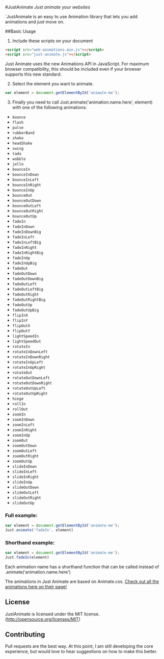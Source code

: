 #JustAnimate
*Just animate your websites*

`JustAnimate is an easy to use Animation library that lets you add animations and *just* move on.

##Basic Usage
1. Include these scripts on your document

  ```html
  <script src="web-animations.min.js"></script>
  <script src="just-animate.js"></script>
  ```
  Just Animate uses the new Animations API in JavaScript.  For maximum browser compatibility, this should be included even
  if your browser supports this new standard.
  
2. Select the element you want to animate.

  ```javascript
  var element = document.getElementById('animate-me');
  ```

3. Finally you need to call Just.animate('animation.name.here', element) with one of the following animations:

  * `bounce`
  * `flash`
  * `pulse`
  * `rubberBand`
  * `shake`
  * `headShake`
  * `swing`
  * `tada`
  * `wobble`
  * `jello`
  * `bounceIn`
  * `bounceInDown`
  * `bounceInLeft`
  * `bounceInRight`
  * `bounceInUp`
  * `bounceOut`
  * `bounceOutDown`
  * `bounceOutLeft`
  * `bounceOutRight`
  * `bounceOutUp`
  * `fadeIn`
  * `fadeInDown`
  * `fadeInDownBig`
  * `fadeInLeft`
  * `fadeInLeftBig`
  * `fadeInRight`
  * `fadeInRightBig`
  * `fadeInUp`
  * `fadeInUpBig`
  * `fadeOut`
  * `fadeOutDown`
  * `fadeOutDownBig`
  * `fadeOutLeft`
  * `fadeOutLeftBig`
  * `fadeOutRight`
  * `fadeOutRightBig`
  * `fadeOutUp`
  * `fadeOutUpBig`
  * `flipInX`
  * `flipInY`
  * `flipOutX`
  * `flipOutY`
  * `lightSpeedIn`
  * `lightSpeedOut`
  * `rotateIn`
  * `rotateInDownLeft`
  * `rotateInDownRight`
  * `rotateInUpLeft`
  * `rotateInUpRight`
  * `rotateOut`
  * `rotateOutDownLeft`
  * `rotateOutDownRight`
  * `rotateOutUpLeft`
  * `rotateOutUpRight`
  * `hinge`
  * `rollIn`
  * `rollOut`
  * `zoomIn`
  * `zoomInDown`
  * `zoomInLeft`
  * `zoomInRight`
  * `zoomInUp`
  * `zoomOut`
  * `zoomOutDown`
  * `zoomOutLeft`
  * `zoomOutRight`
  * `zoomOutUp`
  * `slideInDown`
  * `slideInLeft`
  * `slideInRight`
  * `slideInUp`
  * `slideOutDown`
  * `slideOutLeft`
  * `slideOutRight`
  * `slideOutUp`

### Full example:
```javascript
var element = document.getElementById('animate-me');
Just.animate('fadeIn', element)
```

### Shorthand example:
```javascript
var element = document.getElementById('animate-me');
Just.fadeIn(element)
```
  Each animation name has a shorthand function that can be called instead of .animate('animation.name.here')


The animations in Just Animate are based on Animate.css.  [Check out all the animations here on their page!](https://daneden.github.io/animate.css/)

## License
JustAnimate is licensed under the MIT license. (http://opensource.org/licenses/MIT)

## Contributing
Pull requests are the best way.  At this point, I am still developing the core experience, but would love to hear suggestions on how to make this better.
